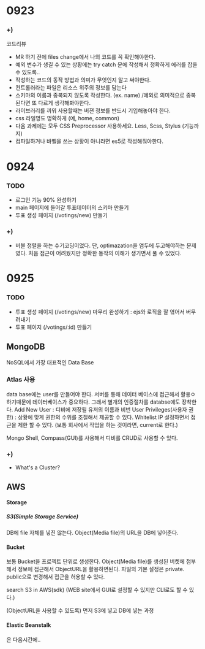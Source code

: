 # 0923
### +)
코드리뷰
- MR 하기 전에 files change에서 나의 코드를 꼭 확인해야한다.
- 예외 변수가 생길 수 있는 상황에는 try catch 문에 작성해서 정확하게 에러를 잡을 수 있도록..
- 작성하는 코드의 동작 방법과 의미가 무엇인지 알고 써야한다.
- 컨트롤러라는 파일은 리소스 위주의 정보를 담는다
- 스키마의 이름과 중복되지 않도록 작성한다. (ex. name) /예외로 의미적으로 중복된다면 또 다르게 생각해봐야한다.
- 라이브러리를 끼워 사용할때는 버젼 정보를 반드시 기입해놓아야 한다.
- css 라일명도 명확하게 (예, home, common)
- 다음 과제에는 모두 CSS Preprocessor 사용하세요. Less, Scss, Stylus (기능까지)
- 컴파일하거나 바벨을 쓰는 상황이 아니라면 es5로 작성해줘야한다.

# 0924
### TODO
- 로그인 기능 90% 완성하기
- main 페이지에 들어갈 투표데이터의 스키마 만들기
- 투표 생성 페이지 (/votings/new) 만들기

### +)
- 버블 정렬을 하는 수기코딩이었다. 단, optimazation을 염두에 두고해야하는 문제였다. 처음 접근이 어려웠지만 정확한 동작의 이해가 생기면서 풀 수 있었다.

# 0925
### TODO
- 투표 생성 페이지 (/votings/new) 마무리 완성하기
: ejs와 로직을 잘 엮어서 버무려내기
- 투표 페이지 (/votings/:id) 만들기

## MongoDB
NoSQL에서 가장 대표적인 Data Base
### Atlas 사용
data base에는 user를 만들어야 한다.
서버를 통해 데이터 베이스에 접근해서 활용ㅇ하기때문에 데이터베이스가 중요하다. 그래서 별개의 인증절차를 databse에도 장착한다.
Add New User : 디비에 저장될 유저의 이름과 비번
User Privileges(사용자 권한) : 상황에 맞게 권한의 수위를 조절해서 제공할 수 있다.
Whitelist IP 설정하면서 접근을 제한 할 수 있다. (보통 회사에서 작업을 하는 것이라면, current로 한다.)

Mongo Shell, Compass(GUI)를 사용해서 디비를 CRUD로 사용할 수 있다.

### +)
- What's a Cluster?

## AWS
#### Storage 
##### S3(Simple Storage Service)
DB에 file 자체를 넣진 않는다. Object(Media file)의 URL을 DB에 넣어준다.

#### Bucket
보통 Bucket을 프로젝트 단위로 생성한다. 
Object(Media file)를 생성된 버켓에 첨부해서 정보에 접근해서 ObjectURL을 활용하면된다.
파일의 기본 설정은 private. public으로 변경해서 접근을 허용할 수 있다.

search S3 in AWS(sdk)
(WEB site에서 GUI로 설정할 수 있지만 CLI로도 할 수 있다.)

(ObjectURL을 사용할 수 있도록) 먼저 S3에 넣고 DB에 넣는 과정

#### Elastic Beanstalk
은 다음시간에..